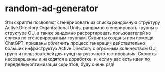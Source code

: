 # random-ad-generator
Эти скрипты позволяют сгенерировать из списка рандомную структуру Active Directory Organizational Units, рандомно сгенерировать группы в структуре OU, а также рандомно рассортировать пользователей из списка по сгенерированным группам. 
Скрипты созданы при помощи ChatGPT, призваны облегчить процесс генерации действительно больших инфраструктур Active Directory с огромным количеством OU, групп и пользователей для нужд нагрузочного тестирования. Скрипты несовершенны и находятся в доработке, и, если у вас есть идеи по переделке/оптимизации скриптов, буду очень рад!
